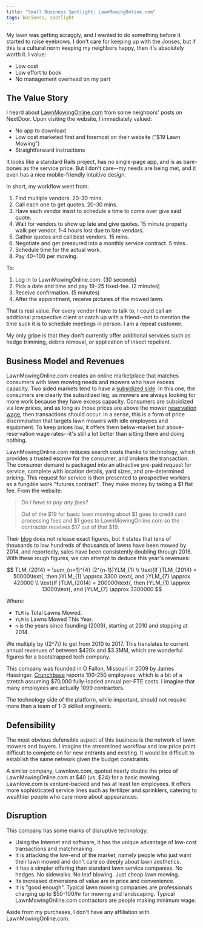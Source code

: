 ```yaml
---
title: "Small Business Spotlight: LawnMowingOnline.com"
tags: business, spotlight
---
```


My lawn was getting scraggly, and I wanted to do something before it started to
raise eyebrows. I don't care for keeping up with the Jonses, but if this is a
cultural norm keeping my neighbors happy, then it's absolutely worth it. I
value:

- Low cost
- Low effort to book
- No management overhead on my part

## The Value Story

I heard about [LawnMowingOnline.com](https://lawnmowingonline.com) from some
neighbors' posts on NextDoor.  Upon visiting the website, I immediately valued:

- No app to download
- Low cost marketed first and foremost on their website ("$19 Lawn Mowing")
- Straightforward instructions

It looks like a standard Rails project, has no single-page app, and is as
bare-bones as the service price. But I don't care--my needs are being met,
and it even has a nice mobile-friendly intuitive design.

In short, my workflow went from:

1. Find multiple vendors. 20-30 mins.
2. Call each one to get quotes. 20-30 mins.
3. Have each vendor insist to schedule a time to come over give said quote.
4. Wait for vendors to show up late and give quotes. 15 minute property walk per vendor, 1-4 hours lost due to late vendors.
4. Gather quotes and call best vendors. 15 mins.
5. Negotiate and get pressured into a monthly service contract. 5 mins.
6. Schedule time for the actual work.
7. Pay $40-$100 per mowing.

To:

1. Log in to LawnMowingOnline.com. (30 seconds)
2. Pick a date and time and pay $19-$25 fixed-fee. (2 minutes)
3. Receive confirmation. (5 minutes)
4. After the appointment, receive pictures of the mowed lawn.

That is real value. For every vendor I have to talk to, I could call an
additional prospective client or catch up with a friend--not to mention the
time suck it is to schedule meetings in person. I am a repeat customer.

My only gripe is that they don't currently offer additional services such as
hedge trimming, debris removal, or application of insect repellent.

## Business Model and Revenues

LawnMowingOnline.com creates an online marketplace that matches consumers with
lawn mowing needs and mowers who have excess capacity. Two sided markets tend
to have a [subsidized
side](https://hbr.org/2006/10/strategies-for-two-sided-markets). In this one,
the consumers are clearly the subsidized leg, as mowers are always looking for
more work because they have excess capacity. Consumers are subsidized via low
prices, and as long as those prices are above the mower [reservation
wage](https://en.wikipedia.org/wiki/Reservation_wage), then transactions should
occur. In a sense, this is a form of price discrimination that targets lawn
mowers with idle employees and equipment. To keep prices low, it offers them
below-market but above-reservation wage rates--it's still a lot better than
sitting there and doing nothing.

LawnMowingOnline.com reduces search costs thanks to technology, which provides
a trusted escrow for the consumer, and brokers the transaction. The consumer
demand is packaged into an attractive pre-paid request for service, complete
with location details, yard sizes, and pre-determined pricing. This request for
service is then presented to prospective workers as a fungible work "futures
contract". They make money by taking a $1 flat fee. From the website:

> *Do I have to pay any fees?*
>
> Out of the $19 for basic lawn mowing about $1 goes to credit card processing
> fees and $1 goes to LawnMowingOnline.com so the contractor receives $17 out
> of that $19.

Their [blog](https://lawnmowingonline.wordpress.com/) does not release exact
figures, but it states that tens of thousands to low hundreds of thousands of
lawns have been mowed by 2014, and reportedly, sales have been consistently
doubling through 2016. With these rough figures, we can attempt to deduce this
year's revenues:

$$ TLM_{2014} = \sum_{n=1}^{4} (2^{n-1})YLM_{1} \\
   \text{If }TLM_{2014} = 50000\text{, then }YLM_{1} \approx 3300 \text{, and }YLM_{7} \approx 420000 \\
   \text{If }TLM_{2014} = 200000\text{, then }YLM_{1} \approx 13000\text{, and }YLM_{7} \approx 3300000
$$

Where:

- `TLM` is Total Lawns Mowed.
- `YLM` is Lawns Mowed This Year.
- `n` is the years since founding (2009), starting at 2010 and stopping at 2014.

We multiply by \\(2^7\\) to get from 2010 to 2017. This translates to current
annual revenues of between $420k and $3.3MM, which are wonderful figures for a
bootstrapped tech company.

This company was founded in O Fallon, Missouri in 2009 by James Hassinger.
[Crunchbase](https://www.crunchbase.com/organization/lawnmowingonline#/entity)
reports 100-250 employees, which is a bit of a stretch assuming $70,000
fully-loaded annual per-FTE costs. I imagine that many employees are actually
1099 contractors.

The technology side of the platform, while important, should not require more
than a team of 1-3 skilled engineers.

## Defensibility 

The most obvious defensible aspect of this business is the network of lawn
mowers and buyers. I imagine the streamlined workflow and low price point
difficult to compete on for new entrants and existing. It would be difficult to
establish the same network given the budget constraints.

A similar company, Lawnlove.com, quoted nearly double the price of
LawnMowingOnline.com at $40 (vs. $24) for a basic mowing. Lawnlove.com is
venture-backed and has at least ten employees. It offers more sophisticated
service lines such as fertilizer and sprinklers, catering to wealthier people
who care more about appearances.

## Disruption

This company has some marks of disruptive technology:

- Using the Internet and software, it has the unique advantage of low-cost
  transactions and matchmaking.
- It is attacking the low-end of the market, namely people who just want their
  lawn mowed and don't care so deeply about lawn aesthetics.
- It has a simpler offering than standard lawn service companies. No hedges. No
  sidewalks. No leaf blowing. Just cheap lawn mowing.
- Its increased dimensions of value are in price and convenience.
- It is "good enough". Typical lawn mowing companies are professionals charging
  up to $50-100/hr for mowing and landscaping. Typical LawnMowingOnline.com
  contractors are people making minimum wage.

Aside from my purchases, I don't have any affiliation with LawnMowingOnline.com.
